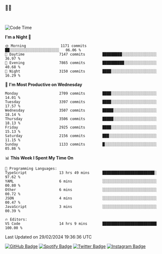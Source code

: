 ### 🤙🍺

<!-- <a href="https://github-readme-stats.vercel.app/api?username=hzak2xx&count_private=true&show_icons=true&theme=dracula">
  <img align="center" src="https://github-readme-stats.vercel.app/api?username=hzak2xx&count_private=true&show_icons=true&theme=dracula" />
</a>
</br> -->
</br>

<!--START_SECTION:waka-->
![Code Time](http://img.shields.io/badge/Code%20Time-3%2C124%20hrs%2049%20mins-blue)

**I'm a Night 🦉** 

```text
🌞 Morning                1171 commits        ██░░░░░░░░░░░░░░░░░░░░░░░   06.06 % 
🌆 Daytime                7147 commits        █████████░░░░░░░░░░░░░░░░   36.97 % 
🌃 Evening                7865 commits        ██████████░░░░░░░░░░░░░░░   40.68 % 
🌙 Night                  3150 commits        ████░░░░░░░░░░░░░░░░░░░░░   16.29 % 
```
📅 **I'm Most Productive on Wednesday** 

```text
Monday                   2709 commits        ████░░░░░░░░░░░░░░░░░░░░░   14.01 % 
Tuesday                  3397 commits        ████░░░░░░░░░░░░░░░░░░░░░   17.57 % 
Wednesday                3507 commits        █████░░░░░░░░░░░░░░░░░░░░   18.14 % 
Thursday                 3506 commits        █████░░░░░░░░░░░░░░░░░░░░   18.13 % 
Friday                   2925 commits        ████░░░░░░░░░░░░░░░░░░░░░   15.13 % 
Saturday                 2156 commits        ███░░░░░░░░░░░░░░░░░░░░░░   11.15 % 
Sunday                   1133 commits        █░░░░░░░░░░░░░░░░░░░░░░░░   05.86 % 
```


📊 **This Week I Spent My Time On** 

```text
💬 Programming Languages: 
TypeScript               13 hrs 49 mins      ████████████████████████░   97.62 % 
YAML                     6 mins              ░░░░░░░░░░░░░░░░░░░░░░░░░   00.80 % 
Other                    6 mins              ░░░░░░░░░░░░░░░░░░░░░░░░░   00.72 % 
JSON                     4 mins              ░░░░░░░░░░░░░░░░░░░░░░░░░   00.47 % 
JavaScript               3 mins              ░░░░░░░░░░░░░░░░░░░░░░░░░   00.39 % 

🔥 Editors: 
VS Code                  14 hrs 9 mins       █████████████████████████   100.00 % 
```


 Last Updated on 29/02/2024 19:36:36 UTC
<!--END_SECTION:waka-->

[![GitHub Badge](https://img.shields.io/badge/GitHub-100000?style=for-the-badge&logo=github&logoColor=white)](https://github.com/hzak2xx)
[![Spotify Badge](https://img.shields.io/badge/Spotify-1ED760?&style=for-the-badge&logo=spotify&logoColor=white)](https://open.spotify.com/user/uf90s6sbbh75a1mt44clkhkvf)
[![Twitter Badge](https://img.shields.io/badge/Twitter-1DA1F2?style=for-the-badge&logo=twitter&logoColor=white)](https://twitter.com/hzak2xx)
[![Instagram Badge](https://img.shields.io/badge/Instagram-E4405F?style=for-the-badge&logo=instagram&logoColor=white)](https://www.instagram.com/hzak2xx/)
